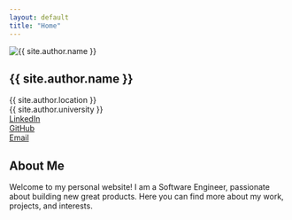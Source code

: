 ```yaml
---
layout: default
title: "Home"
---
```




<div class="home-content">
  <div class="left-column">
    <img src="{{ '/assets/images/my-profile-img.DNG' | relative_url }}" alt="{{ site.author.name }}" class="profile-image">

  <h2 class="author-name">{{ site.author.name }}</h2>

  <div class="icon-links">
    <div class="icon-link">
      <i class="fas fa-map-marker-alt"></i>
      <span>{{ site.author.location }}</span>
    </div>
    <div class="icon-link">
      <i class="fas fa-university"></i>
      <span>{{ site.author.university }}</span>
    </div>
    <div class="icon-link">
      <a href="https://linkedin.com/in/{{ site.author.linkedin }}" target="_blank">
        <i class="fab fa-linkedin"></i> LinkedIn
      </a>
    </div>
    <div class="icon-link">
      <a href="https://github.com/{{ site.author.github }}" target="_blank">
        <i class="fab fa-github"></i> GitHub
      </a>
    </div>
    <div class="icon-link">
      <a href="mailto:{{ site.author.email }}">
        <i class="fas fa-envelope"></i> Email
      </a>
    </div>
  </div>
  </div>

  <div class="right-column">
    <!-- Other content goes here -->
    <h2>About Me</h2>
    <p>
      <!-- Write your details here -->
      Welcome to my personal website! I am a Software Engineer, passionate about building new great products.
      Here you can find more about my work, projects, and interests.
    </p>
  </div>
</div>

